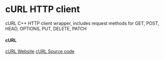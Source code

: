 # cURL HTTP client

cURL C++ HTTP client wrapper, includes request methods for GET, POST, HEAD, OPTIONS, PUT, DELETE, PATCH

#### cURL

<a href="https://curl.se/" target="_blank">cURL Website</a>
<a href="https://github.com/curl/curl" target="_blank">cURL Source code</a>
